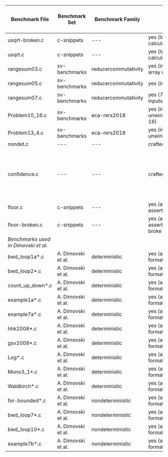Benchmark File		| Benchmark Set			| Benchmark Family			| Modified					| Runnable by Dimovski et al.
---|---| ---|--- | ---
usqrt-broken.c		| c-snippets			| ---						| yes (long to int, calculation of result) | no (bit ops)
usqrt.c				| c-snippets			| ---						| yes (long to int, calculation of result) | no (bit ops)
rangesum03.c		| sv-benchmarks			| reducercommutativity		| yes (input variables, 3 array elements) | no (arrays?)
rangesum05.c		| sv-benchmarks			| reducercommutativity		| yes (input variables) | no (arrays?)
rangesum07.c		| sv-benchmarks			| reducercommutativity		| yes (7 instead of 5/10 inputs) | no (arrays?)
Problem10_16.c		| sv-benchmarks			| eca-rers2018				| yes (input variables, unwinding to depth 16) | yes
Problem13_4.c		| sv-benchmarks			| eca-rers2018				| yes (input variables, unwinding to depth 4) | yes
nondet.c 			| --- 					| --- 						| crafted | yes
confidence.c 		| --- 					| ---						| crafted | no (bit ops, division does not seem to help (fatal error))
floor.c				| c-snippets			| ---						| yes (added assertion/assumption) | no (float)
floor-broken.c		| c-snippets			| ---						| yes (added assertion/assumption, broke bit ops) | no (float)
*Benchmarks used in Dimovski et al.*					| | | |
bwd_loop1a*.c		| A. Dimovski et al.	| deterministic				| yes (adjusted input format) | yes
bwd_loop2*.c			| A. Dimovski et al.	| deterministic				| yes (adjusted input format) | yes
count_up_down*.c	| A. Dimovski et al.	| deterministic				| yes (adjusted input format) | yes
example1a*.c			| A. Dimovski et al.	| deterministic				| yes (adjusted input format) | yes
example7a*.c			| A. Dimovski et al.	| deterministic				| yes (adjusted input format) | yes
hhk2008*.c			| A. Dimovski et al.	| deterministic				| yes (adjusted input format) | yes
gsv2008*.c			| A. Dimovski et al.	| deterministic				| yes (adjusted input format) | yes
Log*.c				| A. Dimovski et al.	| deterministic				| yes (adjusted input format) | yes
Mono3_1*.c			| A. Dimovski et al.	| deterministic				| yes (adjusted input format) | yes
Waldkirch*.c			| A. Dimovski et al.	| deterministic				| yes (adjusted input format) | yes
for-bounded*.c		| A. Dimovski et al.	| nondeterministic			| yes (adjusted input format) | yes
bwd_loop7*.c			| A. Dimovski et al.	| nondeterministic			| yes (adjusted input format) | yes
bwd_loop10*.c		| A. Dimovski et al.	| nondeterministic			| yes (adjusted input format) | yes
example7b*.c			| A. Dimovski et al.	| nondeterministic			| yes (adjusted input format) | yes
